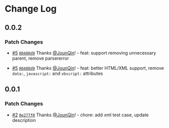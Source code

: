 # Change Log

## 0.0.2

### Patch Changes

- [#5](https://github.com/un-ts/domiso/pull/5) [`80480d9`](https://github.com/un-ts/domiso/commit/80480d98fb2433eb697ab1332f9b363b1d58cec3) Thanks [@JounQin](https://github.com/JounQin)! - feat: support removing unnecessary parent, remove parsererror

* [#5](https://github.com/un-ts/domiso/pull/5) [`80480d9`](https://github.com/un-ts/domiso/commit/80480d98fb2433eb697ab1332f9b363b1d58cec3) Thanks [@JounQin](https://github.com/JounQin)! - feat: better HTML/XML support, remove `data:`, `javascript:` and `vbscript:` attributes

## 0.0.1

### Patch Changes

- [#2](https://github.com/un-ts/domiso/pull/2) [`0e277f0`](https://github.com/un-ts/domiso/commit/0e277f00d6860fd2e041a61ea6871f64758074a8) Thanks [@JounQin](https://github.com/JounQin)! - chore: add xml test case, update description
